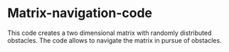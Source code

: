 # Matrix-navigation-code
This code creates a two dimensional matrix with randomly distributed obstacles.
The code allows to navigate the matrix in pursue of obstacles.
